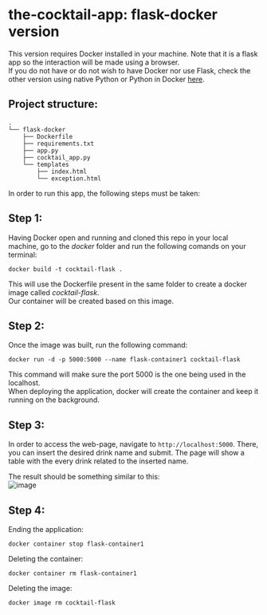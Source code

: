 # the-cocktail-app: flask-docker version 
This version requires Docker installed in your machine. Note that it is a flask app so the interaction will be made using a browser.  
If you do not have or do not wish to have Docker nor use Flask, check the other version using native Python or Python in Docker [here](https://github.com/Eldov/the-cocktail-app/blob/main/README.md). 

## Project structure:
```
.
└── flask-docker
    ├── Dockerfile
    ├── requirements.txt
    ├── app.py
    ├── cocktail_app.py
    └── templates
        ├── index.html
        └── exception.html

```
  
In order to run this app, the following steps must be taken:  
  
## **Step 1:**
Having Docker open and running and cloned this repo in your local machine, go to the *docker* folder and run the following comands on your terminal:  
```
docker build -t cocktail-flask .
```
This will use the Dockerfile present in the same folder to create a docker image called *cocktail-flask*.  
Our container will be created based on this image.  
  
## **Step 2:**


Once the image was built, run the following command:  
```
docker run -d -p 5000:5000 --name flask-container1 cocktail-flask
```

This command will make sure the port 5000 is the one being used in the localhost.   
When deploying the application, docker will create the container and keep it running on the background.  

## **Step 3:**

In order to access the web-page, navigate to `http://localhost:5000`.
There, you can insert the desired drink name and submit. The page will show a table with the every drink related to the inserted name. 

The result should be something similar to this:  
![image](https://github.com/Eldov/the-cocktail-app/assets/21317788/7976727d-5df9-4238-9627-e872214991e0)

## **Step 4:**
Ending the application:    
```
docker container stop flask-container1
```  
Deleting the container:  
```
docker container rm flask-container1
```
Deleting the image:  
```
docker image rm cocktail-flask
```
